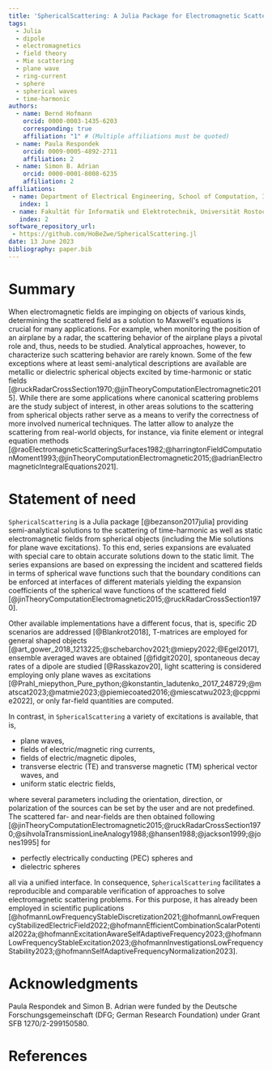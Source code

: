 ```yaml
---
title: 'SphericalScattering: A Julia Package for Electromagnetic Scattering from Spherical Objects'
tags:
  - Julia
  - dipole
  - electromagnetics
  - field theory
  - Mie scattering
  - plane wave
  - ring-current
  - sphere
  - spherical waves
  - time-harmonic
authors:
  - name: Bernd Hofmann
    orcid: 0000-0003-1435-6203
    corresponding: true
    affiliation: "1" # (Multiple affiliations must be quoted)
  - name: Paula Respondek
    orcid: 0009-0005-4892-2711
    affiliation: 2
  - name: Simon B. Adrian
    orcid: 0000-0001-8008-6235
    affiliation: 2
affiliations:
 - name: Department of Electrical Engineering, School of Computation, Information and Technology, Technical University of Munich, 80290 Munich, Germany
   index: 1
 - name: Fakultät für Informatik und Elektrotechnik, Universität Rostock, 18059 Rostock, Germany
   index: 2
software_repository_url:
 - https://github.com/HoBeZwe/SphericalScattering.jl
date: 13 June 2023
bibliography: paper.bib
---
```


# Summary   

When electromagnetic fields are impinging on objects of various kinds, determining the scattered field as a solution to Maxwell's equations is crucial for many applications.
For example, when monitoring the position of an airplane by a radar, the scattering behavior of the airplane plays a pivotal role and, thus, needs to be studied.
Analytical approaches, however, to characterize such scattering behavior are rarely known.
Some of the few exceptions where at least semi-analytical descriptions are available are metallic or dielectric spherical objects excited by time-harmonic or static fields [@ruckRadarCrossSection1970;@jinTheoryComputationElectromagnetic2015].
While there are some applications where canonical scattering problems are the study subject of interest, in other areas solutions to the scattering from spherical objects rather serve as a means to verify the correctness of more involved numerical techniques.
The latter allow to analyze the scattering from real-world objects, for instance, via finite element or integral equation methods [@raoElectromagneticScatteringSurfaces1982;@harringtonFieldComputationMoment1993;@jinTheoryComputationElectromagnetic2015;@adrianElectromagneticIntegralEquations2021].


# Statement of need

`SphericalScattering` is a Julia package [@bezanson2017julia] providing semi-analytical solutions to the scattering of time-harmonic as well as static electromagnetic fields from spherical objects (including the Mie solutions for plane wave excitations).
To this end, series expansions are evaluated with special care to obtain accurate solutions down to the static limit.
The series expansions are based on expressing the incident and scattered fields in terms of spherical wave functions such that the boundary conditions can be enforced at interfaces of different materials yielding the expansion coefficients of the spherical wave functions of the scattered field [@jinTheoryComputationElectromagnetic2015;@ruckRadarCrossSection1970]. 

Other available implementations have a different focus, that is, specific 2D scenarios are addressed [@Blankrot2018], T-matrices are employed for general shaped objects [@art_gower_2018_1213225;@schebarchov2021;@miepy2022;@Egel2017], ensemble averaged waves are obtained [@fidgit2020], spontaneous decay rates of a dipole are studied [@Rasskazov20], light scattering is considered employing only plane waves as excitations [@Prahl_miepython_Pure_python;@konstantin_ladutenko_2017_248729;@matscat2023;@matmie2023;@piemiecoated2016;@miescatwu2023;@cppmie2022], or only far-field quantities are computed. 

In contrast, in `SphericalScattering` a variety of excitations is available, that is,

- plane waves,
- fields of electric/magnetic ring currents,
- fields of electric/magnetic dipoles,
- transverse electric (TE) and transverse magnetic (TM) spherical vector waves, and
- uniform static electric fields,

where several parameters including the orientation, direction, or polarization of the sources can be set by the user and are not predefined.
The scattered far- and near-fields are then obtained following [@jinTheoryComputationElectromagnetic2015;@ruckRadarCrossSection1970;@sihvolaTransmissionLineAnalogy1988;@hansen1988;@jackson1999;@jones1995] for

- perfectly electrically conducting (PEC) spheres and
- dielectric spheres

all via a unified interface.
In consequence, `SphericalScattering` facilitates a reproducible and comparable verification of approaches to solve electromagnetic scattering problems.
For this purpose, it has already been employed in scientific puplications [@hofmannLowFrequencyStableDiscretization2021;@hofmannLowFrequencyStabilizedElectricField2022;@hofmannEfficientCombinationScalarPotential2022a;@hofmannExcitationAwareSelfAdaptiveFrequency2023;@hofmannLowFrequencyStableExcitation2023;@hofmannInvestigationsLowFrequencyStability2023;@hofmannSelfAdaptiveFrequencyNormalization2023].


# Acknowledgments
Paula Respondek and Simon B. Adrian were funded by the Deutsche Forschungsgemeinschaft (DFG; German Research Foundation) under Grant SFB 1270/2-299150580.



# References
